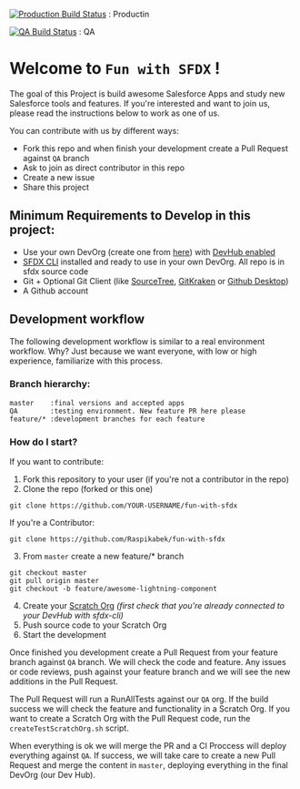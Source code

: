 [![Production Build Status](https://travis-ci.org/Raspikabek/fun-with-sfdx.svg?branch=master)](https://travis-ci.org/Raspikabek/fun-with-sfdx) : Productin

[![QA Build Status](https://travis-ci.org/Raspikabek/fun-with-sfdx.svg?branch=QA)](https://travis-ci.org/Raspikabek/fun-with-sfdx/branches) : QA
# Welcome to `Fun with SFDX` !
The goal of this Project is build awesome Salesforce Apps and study new Salesforce tools and features. If you're interested and want to join us, please read the instructions below to work as one of us.

You can contribute with us by different ways:
* Fork this repo and when finish your development create a Pull Request against `QA` branch
* Ask to join as direct contributor in this repo
* Create a new issue
* Share this project

## Minimum Requirements to Develop in this project:
 * Use your own DevOrg (create one from [here](https://developer.salesforce.com/signup)) with [DevHub enabled](https://help.salesforce.com/articleView?id=sfdx_setup_enable_devhub.htm&type=0)
 * [SFDX CLI](https://developer.salesforce.com/docs/atlas.en-us.sfdx_setup.meta/sfdx_setup/sfdx_setup_install_cli.htm) installed and ready to use in your own DevOrg. All repo is in sfdx source code
 * Git + Optional Git Client (like [SourceTree](https://www.sourcetreeapp.com/), [GitKraken](https://www.gitkraken.com/) or [Github Desktop](https://desktop.github.com/))
 * A Github account

 ## Development workflow
The following development workflow is similar to a real environment workflow. Why? Just because we want everyone, with low or high experience, familiarize with this process.

### Branch hierarchy:
    master    :final versions and accepted apps
    QA        :testing environment. New feature PR here please
    feature/* :development branches for each feature

### How do I start?
If you want to contribute:
1. Fork this repository to your user (if you're not a contributor in the repo)
2. Clone the repo (forked or this one)
```
git clone https://github.com/YOUR-USERNAME/fun-with-sfdx
```
If you're a Contributor:
```
git clone https://github.com/Raspikabek/fun-with-sfdx
```
3. From `master` create a new feature/* branch
```
git checkout master
git pull origin master
git checkout -b feature/awesome-lightning-component
```
4. Create your [Scratch Org](https://developer.salesforce.com/docs/atlas.en-us.sfdx_dev.meta/sfdx_dev/sfdx_dev_scratch_orgs_create.htm) _(first check that you're already connected to your DevHub with sfdx-cli)_ 
5. Push source code to your Scratch Org
6. Start the development

Once finished you development create a Pull Request from your feature branch against `QA` branch. We will check the code and feature. Any issues or code reviews, push against your feature branch and we will see the new additions in the Pull Request.

The Pull Request will run a RunAllTests against our `QA` org. If the build success we will check the feature and functionality in a Scratch Org. If you want to create a Scratch Org with the Pull Request code, run the `createTestScratchOrg.sh` script.

When everything is ok we will merge the PR and a CI Proccess will deploy everything against `QA`. If success, we will take care to create a new Pull Request and merge the content in `master`, deploying everything in the final DevOrg (our Dev Hub).